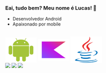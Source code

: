 ### Eai, tudo bem? Meu nome é Lucas! 👋

- Desenvolvedor Android
- Apaixonado por mobile

<div style="display: inline_block"><br>
  <img align="center" alt="Rafa-Js" height="80" width="100" src="https://raw.githubusercontent.com/devicons/devicon/master/icons/android/android-plain.svg">
  <img align="center" alt="Rafa-Ts" height="70" width="100" src="https://raw.githubusercontent.com/devicons/devicon/master/icons/kotlin/kotlin-original.svg">
  <img align="center" alt="Rafa-React" height="85" width="100" src="https://raw.githubusercontent.com/devicons/devicon/master/icons/java/java-original.svg">
</div>
  
 <div> 
  <a href="https://www.instagram.com/lucasamartins_" target="_blank"><img src="https://img.shields.io/badge/-Instagram-%23E4405F?style=for-the-badge&logo=instagram&logoColor=white" target="_blank"></a>
  <a href = "mailto:alucas057@gmail.com"><img src="https://img.shields.io/badge/-Gmail-%23333?style=for-the-badge&logo=gmail&logoColor=white" target="_blank"></a>
  <a href="https://www.linkedin.com/in/lucas-amartins-dev/" target="_blank"><img src="https://img.shields.io/badge/-LinkedIn-%230077B5?style=for-the-badge&logo=linkedin&logoColor=white" target="_blank"></a>  
</div> 
  
